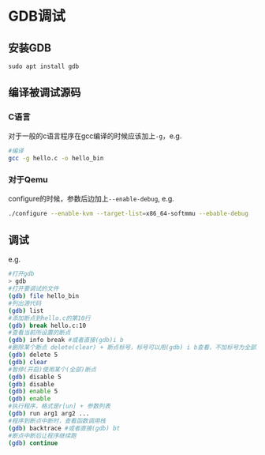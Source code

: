 # GDB调试


## 安装GDB

`sudo apt install gdb`


## 编译被调试源码

### C语言
对于一般的c语言程序在gcc编译的时候应该加上`-g`，e.g.
```bash
#编译
gcc -g hello.c -o hello_bin
```
### 对于Qemu
configure的时候，参数后边加上`--enable-debug`, e.g.
```bash
./configure --enable-kvm --target-list=x86_64-softmmu --ebable-debug
```

## 调试
e.g.
~~~bash
#打开gdb
> gdb
#打开要调试的文件
(gdb) file hello_bin
#列出源代码
(gdb) list
#添加断点到hello.c的第10行
(gdb) break hello.c:10
#查看当前所设置的断点
(gdb) info break #或者直接(gdb)i b
#删除某个断点 delete(clear) + 断点标号，标号可以用(gdb) i b查看，不加标号为全部删除
(gdb) delete 5
(gdb) clear
#暂停(开启)使用某个(全部)断点
(gdb) disable 5
(gdb) disable
(gdb) enable 5
(gdb) enable
#执行程序，格式是r[un] + 参数列表
(gdb) run arg1 arg2 ...
#程序到断点中断时，查看函数调用栈
(gdb) backtrace #或者直接(gdb) bt
#断点中断后让程序继续跑
(gdb) continue

~~~
